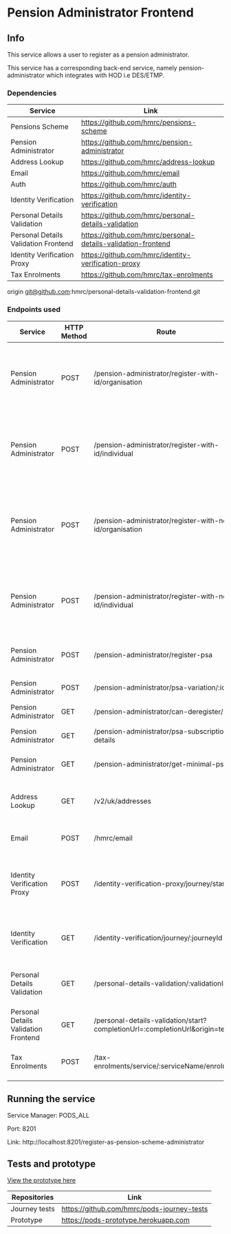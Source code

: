 # Pension Administrator Frontend 

## Info

This service allows a user to register as a pension administrator.

This service has a corresponding back-end service, namely pension-administrator which integrates with HOD i.e DES/ETMP.
 
### Dependencies

| Service                              | Link                                                          |
|--------------------------------------|---------------------------------------------------------------|
| Pensions Scheme                      | https://github.com/hmrc/pensions-scheme                       |
| Pension Administrator                | https://github.com/hmrc/pension-administrator                 |
| Address Lookup                       | https://github.com/hmrc/address-lookup                        |
| Email                                | https://github.com/hmrc/email                                 |
| Auth                                 | https://github.com/hmrc/auth                                  |
| Identity Verification                | https://github.com/hmrc/identity-verification                 |
| Personal Details Validation          | https://github.com/hmrc/personal-details-validation           |
| Personal Details Validation Frontend | https://github.com/hmrc/personal-details-validation-frontend  |
| Identity Verification Proxy          | https://github.com/hmrc/identity-verification-proxy           |
| Tax Enrolments                       | https://github.com/hmrc/tax-enrolments                        |
origin	git@github.com:hmrc/personal-details-validation-frontend.git
### Endpoints used   

| Service                              | HTTP Method | Route                                                                           | Purpose                                                                                                   
|--------------------------------------|-------------|---------------------------------------------------------------------------------|-----------------------------------------------------------------------------------------------------------|
| Pension Administrator                | POST        | /pension-administrator/register-with-id/organisation                            | Returns the Business Partner Record for an organisation from ETMP based on the UTR                        |
| Pension Administrator                | POST        | /pension-administrator/register-with-id/individual                              | Returns the Business Partner Record for an individual based on the NINO/UTR from ETMP                     |
| Pension Administrator                | POST        | /pension-administrator/register-with-no-id/organisation                         | Registers an organisation on ETMP who does not have a UTR. Typically this will be a non- UK organisation  |
| Pension Administrator                | POST        | /pension-administrator/register-with-no-id/individual                           | Registers an individual on ETMP who does not have a UTR/NINO. Typically this will be a non- UK individual |
| Pension Administrator                | POST        | /pension-administrator/register-psa                                             | Subscribe a pension scheme administrator                                                                  |
| Pension Administrator                | POST        | /pension-administrator/psa-variation/:id                                        | Update PSA Subscription Details                                                                           |
| Pension Administrator                | GET        | /pension-administrator/can-deregister/:id                                       | Can de register a PSA                                                                                     |
| Pension Administrator                | GET        | /pension-administrator/psa-subscription-details                                 | Returns PSA Subscription Details                                                                          |
| Pension Administrator                | GET        | /pension-administrator/get-minimal-psa                                          | Returns PSA minimal Details                                                                               |
| Address Lookup                       | GET         | /v2/uk/addresses                                                                | Returns a list of addresses that match a given postcode                                                   | 
| Email                                | POST        | /hmrc/email                                                                     | Sends an email to an email address                                                                        | 
| Identity Verification Proxy          | POST        | /identity-verification-proxy/journey/start                                      | Store IV Journey Data and generates a link that can be used to start IV Process                           | 
| Identity Verification                | GET        | /identity-verification/journey/:journeyId                                       | Return the journey data e.g NINO for the given journey id                                                 | 
| Personal Details Validation          | GET        | /personal-details-validation/:validationId                                      | Return the validation results for the given validationId                                                  | 
| Personal Details Validation Frontend | GET        | /personal-details-validation/start?completionUrl=:completionUrl&origin=test     | Start the PDV journey                                                                                     | 
| Tax Enrolments                       | POST        | /tax-enrolments/service/:serviceName/enrolment                                  | Enrols a user synchronously for a given service name                                                      | 

## Running the service

Service Manager: PODS_ALL

Port: 8201

Link: http://localhost:8201/register-as-pension-scheme-administrator

## Tests and prototype

[View the prototype here](https://pods-prototype.herokuapp.com)

|Repositories     |Link                                                                   |
|-----------------|-----------------------------------------------------------------------|
|Journey tests    |https://github.com/hmrc/pods-journey-tests                             |
|Prototype        |https://pods-prototype.herokuapp.com                                   |
